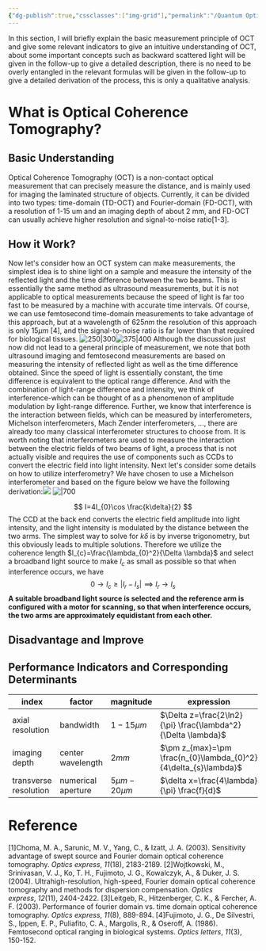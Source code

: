 ```yaml
---
{"dg-publish":true,"cssclasses":["img-grid"],"permalink":"/Quantum Optical Coherence Tomography/Introduciton/","dgPassFrontmatter":true,"created":"2025-07-26T16:47:43.000+08:00","updated":"2025-07-26T16:47:43.000+08:00"}
---
```


In this section, I will briefly explain the basic measurement principle of OCT and give some relevant indicators to give an intuitive understanding of OCT, about some important concepts such as backward scattered light will be given in the follow-up to give a detailed description, there is no need to be overly entangled in the relevant formulas will be given in the follow-up to give a detailed derivation of the process, this is only a qualitative analysis.
# What is Optical Coherence Tomography?
## Basic Understanding
Optical Coherence Tomography (OCT) is a non-contact optical measurement that can precisely measure the distance, and is mainly used for imaging the laminated structure of objects. Currently, it can be divided into two types: time-domain (TD-OCT) and Fourier-domain (FD-OCT), with a resolution of 1-15 um and an imaging depth of about 2 mm, and FD-OCT can usually achieve higher resolution and signal-to-noise ratio[1-3].
## How it Work?
Now let's consider how an OCT system can make measurements, the simplest idea is to shine light on a sample and measure the intensity of the reflected light and the time difference between the two beams. This is essentially the same method as ultrasound measurements, but it is not applicable to optical measurements because the speed of light is far too fast to be measured by a machine with accurate time intervals. Of course, we can use femtosecond time-domain measurements to take advantage of this approach, but at a wavelength of $625nm$ the resolution of this approach is only $15\mu m$ [4], and the signal-to-noise ratio is far lower than that required for biological tissues.
![250|300](https://i.imgur.com/FnGytI4.png)![375|400](https://i.imgur.com/UCvL5nD.png)
Although the discussion just now did not lead to a general principle of measurement, we note that both ultrasound imaging and femtosecond measurements are based on measuring the intensity of reflected light as well as the time difference obtained. Since the speed of light is essentially constant, the time difference is equivalent to the optical range difference. And with the combination of light-range difference and intensity, we think of interference-which can be thought of as a phenomenon of amplitude modulation by light-range difference.
Further, we know that interference is the interaction between fields, which can be measured by interferometers, Michelson interferometers, Mach Zender interferometers, ..., there are already too many classical interferometer structures to choose from. It is worth noting that interferometers are used to measure the interaction between the electric fields of two beams of light, a process that is not actually visible and requires the use of components such as CCDs to convert the electric field into light intensity.
Next let's consider some details on how to utilize interferometry? We have chosen to use a Michelson interferometer and based on the figure below we have the following derivation:![](https://i.imgur.com/ypI0lD7.png)
![|700](https://i.imgur.com/OghuGrD.png)

$$
I=4I_{0}\cos \frac{k\delta}{2}
$$
The CCD at the back end converts the electric field amplitude into light intensity, and the light intensity is modulated by the distance between the two arms. The simplest way to solve for $k\delta$ is by inverse trigonometry, but this obviously leads to multiple solutions. Therefore we utilize the coherence length $l_{c}=\frac{\lambda_{0}^2}{\Delta \lambda}$ and select a broadband light source to make $l_{c}$ as small as possible so that when interference occurs, we have
$$
0\to l_{c}\geq |l_{r}-l_{s}|\implies l_{r}\to l_{s}
$$
**A suitable broadband light source is selected and the reference arm is configured with a motor for scanning, so that when interference occurs, the two arms are approximately equidistant from each other.**
## Disadvantage and Improve
 
## Performance Indicators and Corresponding Determinants
| index                 | factor             | magnitude        | expression                                                        |
| --------------------- | ------------------ | ---------------- | ----------------------------------------------------------------- |
| axial resolution      | bandwidth          | $1-15\mu m$      | $\Delta z=\frac{2\ln2}{\pi}  \frac{\lambda^2}{\Delta \lambda}$    |
| imaging depth         | center wavelength  | $2mm$            | $\pm z_{max}=\pm   \frac{n_{0}\lambda_{0}^2}{4\delta_{s}\lambda}$ |
| transverse resolution | numerical aperture | $5\mu m-20\mu m$ | $\delta x=\frac{4\lambda}{\pi}  \frac{f}{d}$                      |
# Reference
[1]Choma, M. A., Sarunic, M. V., Yang, C., & Izatt, J. A. (2003). Sensitivity advantage of swept source and Fourier domain optical coherence tomography. _Optics express_, _11_(18), 2183-2189.
[2]Wojtkowski, M., Srinivasan, V. J., Ko, T. H., Fujimoto, J. G., Kowalczyk, A., & Duker, J. S. (2004). Ultrahigh-resolution, high-speed, Fourier domain optical coherence tomography and methods for dispersion compensation. _Optics express_, _12_(11), 2404-2422.
[3]Leitgeb, R., Hitzenberger, C. K., & Fercher, A. F. (2003). Performance of fourier domain vs. time domain optical coherence tomography. _Optics express_, _11_(8), 889-894.
[4]Fujimoto, J. G., De Silvestri, S., Ippen, E. P., Puliafito, C. A., Margolis, R., & Oseroff, A. (1986). Femtosecond optical ranging in biological systems. _Optics letters_, _11_(3), 150-152.